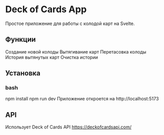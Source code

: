 # Deck of Cards App
Простое приложение для работы с колодой карт на Svelte.

## Функции
Создание новой колоды
Вытягивание карт
Перетасовка колоды
История вытянутых карт
Очистка истории

## Установка
### bash
npm install
npm run dev
Приложение откроется на http://localhost:5173

## API
Использует Deck of Cards API
https://deckofcardsapi.com/
 
 

